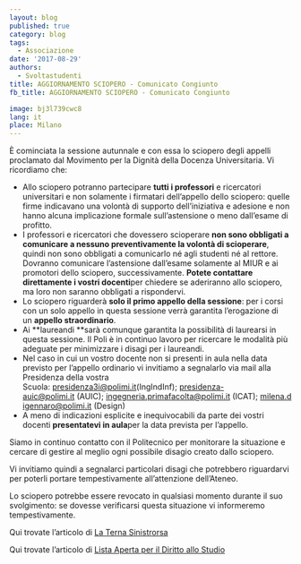 ```yaml
---
layout: blog
published: true
category: blog
tags:
  - Associazione
date: '2017-08-29'
authors:
  - Svoltastudenti
title: AGGIORNAMENTO SCIOPERO - Comunicato Congiunto
fb_title: AGGIORNAMENTO SCIOPERO - Comunicato Congiunto

image: bj3l739cwc8
lang: it
place: Milano
---
```


È cominciata la sessione autunnale e con essa lo sciopero degli appelli proclamato dal Movimento per la Dignità della Docenza Universitaria. Vi ricordiamo che:

*   Allo sciopero potranno partecipare **tutti i professori** e ricercatori universitari e non solamente i firmatari dell’appello dello sciopero: quelle firme indicavano una volontà di supporto dell’iniziativa e adesione e non hanno alcuna implicazione formale sull’astensione o meno dall’esame di profitto.
*   I professori e ricercatori che dovessero scioperare **non sono obbligati a comunicare a nessuno preventivamente la volontà di scioperare**, quindi non sono obbligati a comunicarlo né agli studenti né al rettore. Dovranno comunicare l’astensione dall’esame solamente al MIUR e ai promotori dello sciopero, successivamente. **Potete contattare direttamente i vostri docenti**per chiedere se aderiranno allo sciopero, ma loro non saranno obbligati a rispondervi.
*   Lo sciopero riguarderà **solo il primo appello della sessione**: per i corsi con un solo appello in questa sessione verrà garantita l’erogazione di un **appello straordinario**.
*   Ai **laureandi **sarà comunque garantita la possibilità di laurearsi in questa sessione. Il Poli è in continuo lavoro per ricercare le modalità più adeguate per minimizzare i disagi per i laureandi.
*   Nel caso in cui un vostro docente non si presenti in aula nella data previsto per l’appello ordinario vi invitiamo a segnalarlo via mail alla Presidenza della vostra Scuola: [presidenza3i@polimi.it](mailto:presidenza3i@polimi.it)(IngIndInf); [presidenza-auic@polimi.it](mailto:presidenza-auic@polimi.it) (AUIC); [ingegneria.primafacolta@polimi.it](mailto:ingegneria.primafacolta@polimi.it) (ICAT); [milena.digennaro@polimi.it](mailto:milena.digennaro@polimi.it) (Design)
*   A meno di indicazioni esplicite e inequivocabili da parte dei vostri docenti **presentatevi in aula**per la data prevista per l’appello.

Siamo in continuo contatto con il Politecnico per monitorare la situazione e cercare di gestire al meglio ogni possibile disagio creato dallo sciopero.

Vi invitiamo quindi a segnalarci particolari disagi che potrebbero riguardarvi per poterli portare tempestivamente all’attenzione dell’Ateneo. 

Lo sciopero potrebbe essere revocato in qualsiasi momento durante il suo svolgimento: se dovesse verificarsi questa situazione vi informeremo tempestivamente.

Qui trovate l’articolo di [La Terna Sinistrorsa](https://www.ternasinistrorsa.it/2017/aggiornamento-sciopero-comunicato-congiunto/)

[](https://www.ternasinistrorsa.it/2017/aggiornamento-sciopero-comunicato-congiunto/)Qui trovate l’articolo di [Lista Aperta per il Diritto allo Studio](http://www.poli-listaperta.it/aggiornamento-sciopero-comunicato-congiunto/)
